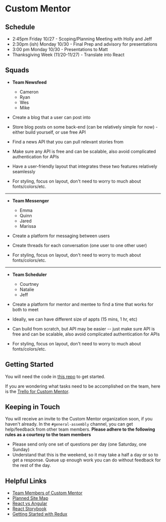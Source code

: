 # Custom Mentor

## Schedule

- 2:45pm Friday 10/27 - Scoping/Planning Meeting with Holly and Jeff
- 2:30pm (ish) Monday 10/30 - Final Prep and advisory for presentations
- 3:00 pm Monday 10/30 - Presentations to Matt
- Thanksgiving Week (11/20-11/27) - Translate into React

## Squads

- **Team Newsfeed**
  - Cameron
  - Ryan
  - Wes
  - Mike	
  
- Create a blog that a user can post into
- Store blog posts on some back-end (can be relatively simple for now) - either build yourself, or use free API
- Find a news API that you can pull relevant stories from 
- Make sure any API is free and can be scalable, also avoid complicated authentication for APIs
- Have a user-friendly layout that integrates these two features relatively seamlessly
- For styling, focus on layout, don't need to worry to much about fonts/colors/etc.

---

- **Team Messenger**
  - Emma
  - Quinn
  - Jared
  - Marissa

- Create a platform for messaging between users
- Create threads for each conversation (one user to one other user)
- For styling, focus on layout, don't need to worry to much about fonts/colors/etc.

---

- **Team Scheduler**
  - Courtney
  - Natalie
  - Jeff

- Create a platform for mentor and mentee to find a time that works for both to meet
- Ideally, we can have different size of appts (15 mins, 1 hr, etc)
- Can build from scratch, but API may be easier -- just make sure API is free and can be scalable, also avoid complicated authentication for APIs
- For styling, focus on layout, don't need to worry to much about fonts/colors/etc.

## Getting Started

You will need the code in [this repo](https://github.com/hollyewhite/custom_mentor) to get started.

If you are wondering what tasks need to be accomplished on the team, here is the [Trello for Custom Mentor](https://trello.com/b/EZAIMAMk/custom-mentor).

## Keeping in Touch

You will receive an invite to the Custom Mentor organization soon, if you haven't already.  In the `#general-assembly` channel, you can get help/feedback from other team members.  **Please adhere to the following rules as a courtesy to the team members**

- Please send only one set of questions per day (one Saturday, one Sunday)
- Understand that this is the weekend, so it may take a half a day or so to get a response.  Queue up enough work you can do without feedback for the rest of the day.

## Helpful Links

- [Team Members of Custom Mentor](https://docs.google.com/spreadsheets/d/1CqYYEtaoibtD1uAUvhyzM5_AnKOo4LieFUUEAVv4OwA/edit#gid=0)
- [Planned Site Map](https://drive.google.com/file/d/0ByEKaoZO6-N8SWtJcGdKRk9lQW8/view)
- [React vs Angular](https://www.sitepoint.com/react-vs-angular/)
- [React Storybook](https://voice.kadira.io/introducing-react-storybook-ec27f28de1e2)
- [Getting Started with Redux](https://egghead.io/courses/getting-started-with-redux)
